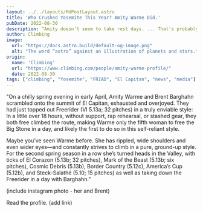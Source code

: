 ```yaml
---
layout: ../../layouts/MdPostLayout.astro
title: 'Who Crushed Yosemite This Year? Amity Warme Did.'
pubDate: 2022-08-30
description: “Amity doesn’t seem to take rest days. ... That's probably the biggest influence on her impressive ticklist."
author: Climbing
image: 
  url: "https://docs.astro.build/default-og-image.png"
  alt: "The word “astro” against an illustration of planets and stars."
origin: 
  name: 'Climbing'
  url: "https://www.climbing.com/people/amity-warme-profile/"
  date: 2022-08-30
tags: ["climbing", "Yosemite", "FRIAD", "El Capitan", "news", "media"]
---
```

"On a chilly spring evening in early April, Amity Warme and Brent Barghahn scrambled onto the summit of El Capitan, exhausted and overjoyed. They had just topped out Freerider (VI 5.13a; 32 pitches) in a truly enviable style: In a little over 18 hours, without support, rap rehearsal, or stashed gear, they both free climbed the route, making Warme only the fifth woman to free the Big Stone in a day, and likely the first to do so in this self-reliant style. 

Maybe you’ve seen Warme before. She has rippled, wide shoulders and even wider eyes—and constantly strives to climb in a pure, ground-up style. For the second spring season in a row she’s turned heads in the Valley, with ticks of El Corazon (5.13b; 32 pitches), Mark of the Beast (5.13b; six pitches), Cosmic Debris (5.13b), Border Country (5.12c), America’s Cup (5.12b), and Steck-Salathé (5.10; 15 pitches) as well as taking down the Freerider in a day with Barghahn."

(include instagram photo - her and Brent)

Read the profile. (add link)